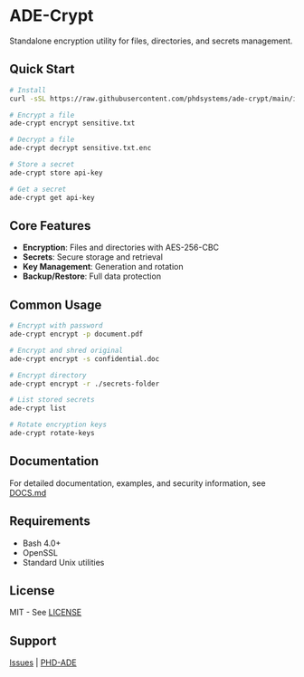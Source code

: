 # ADE-Crypt

Standalone encryption utility for files, directories, and secrets management.

## Quick Start

```bash
# Install
curl -sSL https://raw.githubusercontent.com/phdsystems/ade-crypt/main/install.sh | bash

# Encrypt a file
ade-crypt encrypt sensitive.txt

# Decrypt a file  
ade-crypt decrypt sensitive.txt.enc

# Store a secret
ade-crypt store api-key

# Get a secret
ade-crypt get api-key
```

## Core Features

- **Encryption**: Files and directories with AES-256-CBC
- **Secrets**: Secure storage and retrieval
- **Key Management**: Generation and rotation
- **Backup/Restore**: Full data protection

## Common Usage

```bash
# Encrypt with password
ade-crypt encrypt -p document.pdf

# Encrypt and shred original
ade-crypt encrypt -s confidential.doc

# Encrypt directory
ade-crypt encrypt -r ./secrets-folder

# List stored secrets
ade-crypt list

# Rotate encryption keys
ade-crypt rotate-keys
```

## Documentation

For detailed documentation, examples, and security information, see [DOCS.md](DOCS.md)

## Requirements

- Bash 4.0+
- OpenSSL
- Standard Unix utilities

## License

MIT - See [LICENSE](LICENSE)

## Support

[Issues](https://github.com/phdsystems/ade-crypt/issues) | [PHD-ADE](https://github.com/phdsystems/phd-ade)
